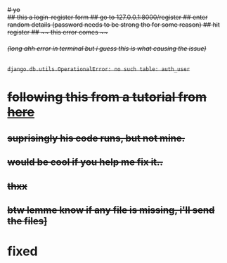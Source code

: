 <strike> 
# yo <br/>
## this a login-register form
## go to 127.0.0.1:8000/register
## enter random details (password needs to be strong tho for some reason)
## hit register
## ~~ this error comes ~~
<h6>(long ahh error in terminal but i guess this is what causing the issue)</h6>

`` django.db.utils.OperationalError: no such table: auth_user
``
# following this from a tutorial from [here](https://www.youtube.com/watch?v=Z3qTXmT0yoI&t=2865s)
## suprisingly his code runs, but not mine.

## would be cool if you help me fix it..
## thxx


## btw lemme know if any file is missing, i'll send the files]
</strike>

# fixed
